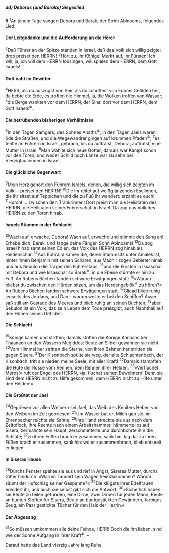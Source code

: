 ##### dd) Deboras (und Baraks) Siegeslied

__5__
<sup>1</sup>An jenem Tage sangen Debora und Barak, der Sohn Abinoams, folgendes Lied:

#### Der Leitgedanke und die Aufforderung an die Hörer

<sup>2</sup>Daß Führer an der Spitze standen in Israel,
daß das Volk sich willig zeigte: drob preiset den HERRN!
<sup>3</sup>Hört zu, ihr Könige! Merkt auf, ihr Fürsten!
Ich will, ja, ich will dem HERRN lobsingen,
will spielen dem HERRN, dem Gott Israels!

#### Gott naht im Gewitter

<sup>4</sup>HERR, als du auszogst von Seir,
als du schrittest von Edoms Gefilden her,
da bebte die Erde, es troffen die Himmel,
ja, die Wolken troffen von Wasser;
<sup>5</sup>die Berge wankten vor dem HERRN,
der Sinai dort vor dem HERRN, dem Gott Israels<sup title="vgl. 5.Mose 33,2; Ps 68,8-9">&#x2732;</sup>.

#### Die betrübenden bisherigen Verhältnisse

<sup>6</sup>In den Tagen Samgars, des Sohnes Anaths<sup title="3,31">&#x2732;</sup>,
in den Tagen Jaels waren öde die Straßen,
und die Wegewandrer gingen auf krummen Pfaden<sup title="d.h. Schleichwegen">&#x2732;</sup>;
<sup>7</sup>es fehlte an Führern in Israel, gebrach,
bis du auftratst, Debora,
auftratst, eine Mutter in Israel.
<sup>8</sup>Man wählte sich neue Götter;
damals war Kampf schon vor den Toren,
und weder Schild noch Lanze war zu sehn
bei Vierzigtausenden in Israel.

#### Die glückliche Gegenwart

<sup>9</sup>Mein Herz gehört den Führern Israels,
denen, die willig sich zeigten im Volk: – preiset den HERRN!
<sup>10</sup>Die ihr reitet auf weißglänzenden Eselinnen, die ihr sitzet auf Teppichen
und die zu Fuß ihr wandert: erzählt es euch!
<sup>11</sup>Horch! … zwischen den Tränkrinnen!
Dort preist man die Heilstaten des HERRN,
die Heilstaten seiner Führerschaft in Israel.
Da zog das Volk des HERRN zu den Toren hinab.

#### Israels Stämme in der Schlacht

<sup>12</sup>Wach auf, erwache, Debora!
Wach auf, erwache und stimme den Sang an!
Erhebe dich, Barak, und fange deine Fänger, Sohn Abinoams!
<sup>13</sup>Da zog Israel hinab samt seinen Edlen;
das Volk des HERRN zog hinab als Heldenschar.
<sup>14</sup>Aus Ephraim kamen die, deren Stammsitz unter Amalek ist,
hinter ihnen Benjamin mit seinen Scharen;
aus Machir zogen Gebieter hinab
und aus Sebulon die Träger des Führerstabs,
<sup>15</sup>und die Fürsten in Issaschar mit Debora
und wie Issaschar so Barak<sup title="oder: der Barakstamm">&#x2732;</sup>:
in die Ebene stürmte er hin zu Fuß.
An Rubens Bächen fanden schwere Erwägungen statt:
<sup>16</sup>»Warum bliebst du zwischen den Hürden sitzen,
um das Herdengeblök<sup title="oder: Hirtengeflöt">&#x2732;</sup> zu hören?«
An Rubens Bächen fanden schwere Erwägungen statt.
<sup>17</sup>Gliead blieb ruhig jenseits des Jordans,
und Dan – warum weilte er bei den Schiffen?
Asser saß still am Gestade des Meeres
und blieb ruhig an seinen Buchten;
<sup>18</sup>aber Sebulon ist ein Volk, das sein Leben dem Tode preisgibt,
auch Naphthali auf den Höhen seines Gefildes.

#### Die Schlacht

<sup>19</sup>Könige kamen und stritten;
damals stritten die Könige Kanaans
bei Thaanach an den Wassern Megiddos:
Beute an Silber gewannen sie nicht.
<sup>20</sup>Vom Himmel her stritten die Sterne,
von ihren Bahnen her stritten sie gegen Sisera.
<sup>21</sup>Der Kisonbach spülte sie weg,
der alte Schlachtenbach, der Kisonbach:
tritt sie nieder, meine Seele, mit aller Kraft!
<sup>22</sup>Damals stampften die Hufe der Rosse
vom Rennen, dem Rennen ihrer Helden.
<sup>23</sup>»Verfluchet Meros!« ruft der Engel des HERRN,
»ja, fluchet seinen Bewohnern!
Denn sie sind dem HERRN nicht zu Hilfe gekommen,
dem HERRN nicht zu Hilfe unter den Helden!«

#### Die Großtat der Jael

<sup>24</sup>Gepriesen vor allen Weibern sei Jael,
das Weib des Keniters Heber,
vor den Weibern im Zelt gepriesen!
<sup>25</sup>Um Wasser bat er, Milch gab sie,
im Ehrenbecher reichte sie Sahne.
<sup>26</sup>Ihre Hand streckte sie aus nach dem Zeltpflock,
ihre Rechte nach einem Arbeitshammer,
hämmerte los auf Sisera, zermalmte sein Haupt,
zerschmetterte und durchbohrte ihm die Schläfe;
<sup>27</sup>zu ihren Füßen brach er zusammen, sank hin, lag da;
zu ihren Füßen brach er zusammen, sank hin:
wo er zusammenbrach, blieb entseelt er liegen.

#### In Siseras Hause

<sup>28</sup>Durchs Fenster spähte sie aus und rief in Angst,
Siseras Mutter, durchs Gitter hindurch:
»Warum zaudert sein Wagen heimzukommen?
Warum säumt der Hufschlag seiner Gespanne?«
<sup>29</sup>Die klügste ihrer Edelfrauen erwidert ihr,
und auch sie selbst gibt sich die Antwort:
<sup>30</sup>»Sicherlich haben sie Beute zu teilen gefunden,
eine Dirne, zwei Dirnen für jeden Mann,
Beute an bunten Stoffen für Sisera,
Beute an buntgestickten Gewändern,
farbiges Zeug, ein Paar gestickte Tücher für den Hals der Herrin.«

#### Der Abgesang

<sup>31</sup>So müssen umkommen alle deine Feinde, HERR!
Doch die ihn lieben,
sind wie der Sonne Aufgang in ihrer Kraft<sup title="oder: Pracht">&#x2732;</sup>. –

Darauf hatte das Land vierzig Jahre lang Ruhe.